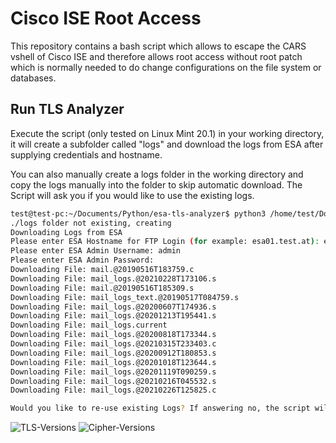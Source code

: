 # Cisco ISE Root Access

This repository contains a bash script which allows to escape the CARS vshell of Cisco ISE and therefore allows root access without root patch which is normally needed to do change configurations on the file system or databases. 

## Run TLS Analyzer

Execute the script (only tested on Linux Mint 20.1) in your working directory, it will create a subfolder called "logs" and download the logs from ESA after supplying credentials and hostname. 

You can also manually create a logs folder in the working directory and copy the logs manually into the folder to skip automatic download. The Script will ask you if you would like to use the existing logs. 

  ```sh
test@test-pc:~/Documents/Python/esa-tls-analyzer$ python3 /home/test/Documents/Python/esa-tls-analyzer/esa-tls-analyzer.py
./logs folder not existing, creating
Downloading Logs from ESA
Please enter ESA Hostname for FTP Login (for example: esa01.test.at): esa01.test.at
Please enter ESA Admin Username: admin
Please enter ESA Admin Password: 
Downloading File: mail.@20190516T183759.c
Downloading File: mail_logs.@20210228T173106.s
Downloading File: mail.@20190516T185309.s
Downloading File: mail_logs_text.@20190517T084759.s
Downloading File: mail_logs.@20200607T174936.s
Downloading File: mail_logs.@20201213T195441.s
Downloading File: mail_logs.current
Downloading File: mail_logs.@20200818T173344.s
Downloading File: mail_logs.@20210315T233403.c
Downloading File: mail_logs.@20200912T180853.s
Downloading File: mail_logs.@20201018T123644.s
Downloading File: mail_logs.@20201119T090259.s
Downloading File: mail_logs.@20210216T045532.s
Downloading File: mail_logs.@20210226T125825.c

 Would you like to re-use existing Logs? If answering no, the script will fetch logs via FTP from ESA yes/no: yes
```
![TLS-Versions](/images/used_tls_versions.png)
![Cipher-Versions](/images/used_tls_ciphers.png)
